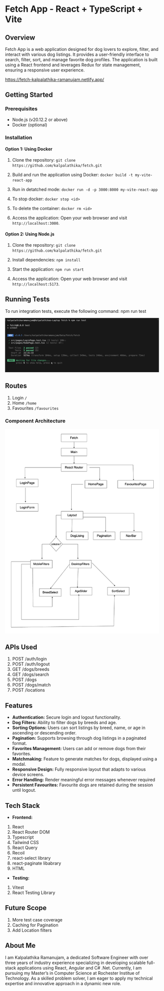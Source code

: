 
# Fetch App - React + TypeScript + Vite


## Overview

Fetch App is a web application designed for dog lovers to explore, filter, and interact with various dog listings. It provides a user-friendly interface to search, filter, sort, and manage favorite dog profiles. The application is built using a React frontend and leverages Redux for state management, ensuring a responsive user experience.

https://fetch-kalpalathika-ramanujam.netlify.app/

## Getting Started

### Prerequisites

- Node.js (v20.12.2 or above)
- Docker (optional)

### Installation

#### Option 1: Using Docker

1. Clone the repository:
`git clone https://github.com/kalpalathika/fetch.git`

2. Build and run the application using Docker:
`docker build -t my-vite-react-app` 

3. Run in detatched mode:
`docker run -d -p 3000:8000 my-vite-react-app`

4. To stop docker:
`docker stop <id>`

5. To delete the container: 
`docker rm <id>`

4. Access the application: Open your web browser and visit `http://localhost:3000`.

#### Option 2: Using Node.js

1. Clone the repository:
`git clone https://github.com/kalpalathika/fetch.git`

2. Install dependencies:
`npm install`

3. Start the application:
`npm run start`

4. Access the application: Open your web browser and visit `http://localhost:5173`.


## Running Tests
To run integration tests, execute the following command:
npm run test

![Test](images/testRuns.png)

## Routes 
1. Login `/`
2. Home   `/home`
3. Favourites `/favourites`

### Component Architecture  
![Architecture](images/componentArchitecture.png)
 
## APIs Used
1. POST /auth/login
2. POST /auth/logout
3. GET /dogs/breeds
4. GET /dogs/search
5. POST /dogs
6. POST /dogs/match
7. POST /locations

## Features
- **Authentication:** Secure login and logout functionality.
- **Dog Filters:** Ability to filter dogs by breeds and age.
- **Sorting Options:** Users can sort listings by breed, name, or age in ascending or descending order.
- **Pagination:** Supports browsing through dog listings in a paginated format.
- **Favorites Management:** Users can add or remove dogs from their favorites.
- **Matchmaking:** Feature to generate matches for dogs, displayed using a modal.
- **Responsive Design:** Fully responsive layout that adapts to various device screens.
- **Error Handling:** Render meaningful error messages whenever required 
- **Persistent Favourites:** Favourite dogs are retained during the session until logout.

## Tech Stack

- **Frontend:** 
1. React 
2. React Router DOM 
3. Typescript 
4. Tailwind CSS
5. React Query
6. Recoil
7. react-select library
8. react-paginate libabrary
9. HTML 

- **Testing:** 
1. Vitest 
2. React Testing Library

## Future Scope
1. More test case coverage
2. Caching for Pagination
3. Add Location filters

## About Me
I am Kalpalathika Ramanujam, a dedicated Software Engineer with over three years of industry experience specializing in developing scalable full-stack applications using React, Angular and C# .Net. Currently, I am pursuing my Master’s in Computer Science at Rochester Institue of Technology. As a skilled problem solver, I am eager to apply my technical expertise and innovative approach in a dynamic new role.